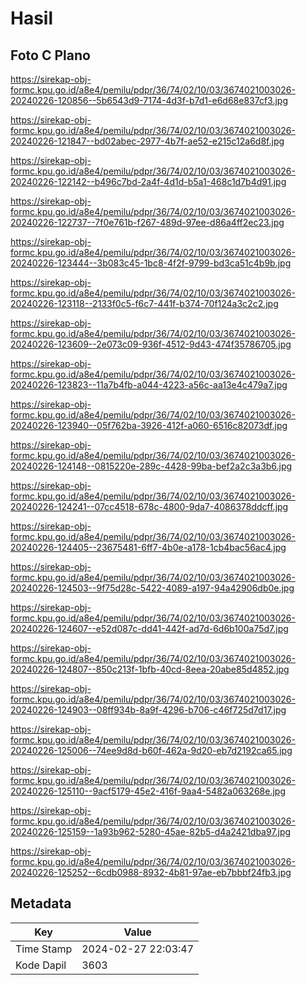 # Hasil

## Foto C Plano

https://sirekap-obj-formc.kpu.go.id/a8e4/pemilu/pdpr/36/74/02/10/03/3674021003026-20240226-120856--5b6543d9-7174-4d3f-b7d1-e6d68e837cf3.jpg

https://sirekap-obj-formc.kpu.go.id/a8e4/pemilu/pdpr/36/74/02/10/03/3674021003026-20240226-121847--bd02abec-2977-4b7f-ae52-e215c12a6d8f.jpg

https://sirekap-obj-formc.kpu.go.id/a8e4/pemilu/pdpr/36/74/02/10/03/3674021003026-20240226-122142--b496c7bd-2a4f-4d1d-b5a1-468c1d7b4d91.jpg

https://sirekap-obj-formc.kpu.go.id/a8e4/pemilu/pdpr/36/74/02/10/03/3674021003026-20240226-122737--7f0e761b-f267-489d-97ee-d86a4ff2ec23.jpg

https://sirekap-obj-formc.kpu.go.id/a8e4/pemilu/pdpr/36/74/02/10/03/3674021003026-20240226-123444--3b083c45-1bc8-4f2f-9799-bd3ca51c4b9b.jpg

https://sirekap-obj-formc.kpu.go.id/a8e4/pemilu/pdpr/36/74/02/10/03/3674021003026-20240226-123118--2133f0c5-f6c7-441f-b374-70f124a3c2c2.jpg

https://sirekap-obj-formc.kpu.go.id/a8e4/pemilu/pdpr/36/74/02/10/03/3674021003026-20240226-123609--2e073c09-936f-4512-9d43-474f35786705.jpg

https://sirekap-obj-formc.kpu.go.id/a8e4/pemilu/pdpr/36/74/02/10/03/3674021003026-20240226-123823--11a7b4fb-a044-4223-a56c-aa13e4c479a7.jpg

https://sirekap-obj-formc.kpu.go.id/a8e4/pemilu/pdpr/36/74/02/10/03/3674021003026-20240226-123940--05f762ba-3926-412f-a060-6516c82073df.jpg

https://sirekap-obj-formc.kpu.go.id/a8e4/pemilu/pdpr/36/74/02/10/03/3674021003026-20240226-124148--0815220e-289c-4428-99ba-bef2a2c3a3b6.jpg

https://sirekap-obj-formc.kpu.go.id/a8e4/pemilu/pdpr/36/74/02/10/03/3674021003026-20240226-124241--07cc4518-678c-4800-9da7-4086378ddcff.jpg

https://sirekap-obj-formc.kpu.go.id/a8e4/pemilu/pdpr/36/74/02/10/03/3674021003026-20240226-124405--23675481-6ff7-4b0e-a178-1cb4bac56ac4.jpg

https://sirekap-obj-formc.kpu.go.id/a8e4/pemilu/pdpr/36/74/02/10/03/3674021003026-20240226-124503--9f75d28c-5422-4089-a197-94a42906db0e.jpg

https://sirekap-obj-formc.kpu.go.id/a8e4/pemilu/pdpr/36/74/02/10/03/3674021003026-20240226-124607--e52d087c-dd41-442f-ad7d-6d6b100a75d7.jpg

https://sirekap-obj-formc.kpu.go.id/a8e4/pemilu/pdpr/36/74/02/10/03/3674021003026-20240226-124807--850c213f-1bfb-40cd-8eea-20abe85d4852.jpg

https://sirekap-obj-formc.kpu.go.id/a8e4/pemilu/pdpr/36/74/02/10/03/3674021003026-20240226-124903--08ff934b-8a9f-4296-b706-c46f725d7d17.jpg

https://sirekap-obj-formc.kpu.go.id/a8e4/pemilu/pdpr/36/74/02/10/03/3674021003026-20240226-125006--74ee9d8d-b60f-462a-9d20-eb7d2192ca65.jpg

https://sirekap-obj-formc.kpu.go.id/a8e4/pemilu/pdpr/36/74/02/10/03/3674021003026-20240226-125110--9acf5179-45e2-416f-9aa4-5482a063268e.jpg

https://sirekap-obj-formc.kpu.go.id/a8e4/pemilu/pdpr/36/74/02/10/03/3674021003026-20240226-125159--1a93b962-5280-45ae-82b5-d4a2421dba97.jpg

https://sirekap-obj-formc.kpu.go.id/a8e4/pemilu/pdpr/36/74/02/10/03/3674021003026-20240226-125252--6cdb0988-8932-4b81-97ae-eb7bbbf24fb3.jpg


## Metadata

| Key        | Value               |
| ---------- | ------------------- |
| Time Stamp | 2024-02-27 22:03:47 |
| Kode Dapil | 3603                |



